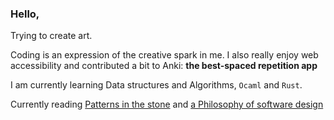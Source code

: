 ### Hello, 

Trying to create art.

Coding is an expression of the creative spark in me. I also really enjoy web accessibility and contributed a bit to Anki: **the best-spaced repetition app**

I am currently learning Data structures and Algorithms, `Ocaml` and `Rust`.

Currently reading [Patterns in the stone](https://www.amazon.com/Pattern-Stone-Computers-Science-Masters/dp/046502596X) and [a Philosophy of software design](https://www.amazon.com/Philosophy-Software-Design-John-Ousterhout/dp/1732102201)

